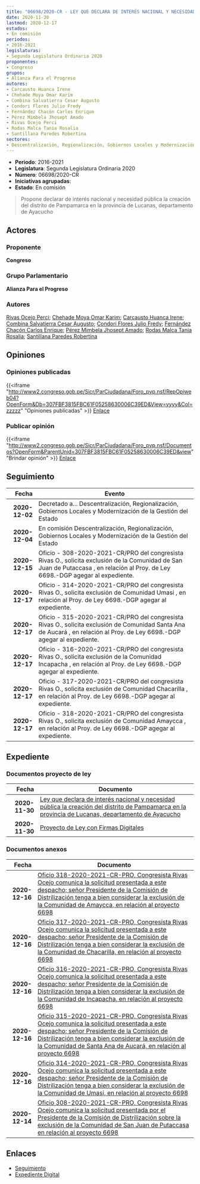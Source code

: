 ```yaml
---
title: "06698/2020-CR - LEY QUE DECLARA DE INTERÉS NACIONAL Y NECESIDAD PÚBLICA LA CREACIÓN DEL DISTRITO DE PAMPAMARCA EN LA PROVINCIA DE LUCANAS, DEPARTAMENTO DE AYACUCHO"
date: 2020-11-30
lastmod: 2020-12-17
estados:
- En comisión
periodos:
- 2016-2021
legislaturas:
- Segunda Legislatura Ordinaria 2020
proponentes:
- Congreso
grupos:
- Alianza Para el Progreso
autores:
- Carcausto Huanca Irene
- Chehade Moya Omar Karim
- Combina Salvatierra Cesar Augusto
- Condori Flores Julio Fredy
- Fernández Chacón Carlos Enrique
- Pérez Mimbela Jhosept Amado
- Rivas Ocejo Perci
- Rodas Malca Tania Rosalia
- Santillana Paredes Robertina
sectores:
- Descentralización, Regionalización, Gobiernos Locales y Modernización de la Gestión del Estado
---
```

- **Periodo**: 2016-2021
- **Legislatura**: Segunda Legislatura Ordinaria 2020
- **Número**: 06698/2020-CR
- **Iniciativas agrupadas**: 
- **Estado**: En comisión

> Propone declarar de interés nacional y necesidad pública la creación del distrito de Pampamarca en la provincia de Lucanas, departamento de Ayacucho


## Actores

### Proponente

**Congreso**

### Grupo Parlamentario

**Alianza Para el Progreso**

### Autores

[Rivas Ocejo Perci](mailto:mailto:privas@congreso.gob.pe); [Chehade Moya Omar Karim](mailto:mailto:ochehade@congreso.gob.pe); [Carcausto Huanca Irene](mailto:mailto:icarcausto@congreso.gob.pe); [Combina Salvatierra Cesar Augusto](mailto:mailto:ccombina@congreso.gob.pe); [Condori Flores Julio Fredy](mailto:mailto:jcondori@congreso.gob.pe); [Fernández Chacón Carlos Enrique](mailto:mailto:cfernandezch@congreso.gob.pe); [Pérez Mimbela Jhosept Amado](mailto:mailto:jperezm@congreso.gob.pe); [Rodas Malca Tania Rosalia](mailto:mailto:trodas@congreso.gob.pe); [Santillana Paredes Robertina](mailto:mailto:rsantillana@congreso.gob.pe)

## Opiniones

### Opiniones publicadas

{{<iframe "http://www2.congreso.gob.pe/Sicr/ParCiudadana/Foro_pvp.nsf/RepOpiweb04?OpenForm&Db=307FBF3815FBC61F05258630006C39ED&View=yyyy&Col=zzzzz" "Opiniones publicadas" >}}
[Enlace](http://www2.congreso.gob.pe/Sicr/ParCiudadana/Foro_pvp.nsf/RepOpiweb04?OpenForm&Db=307FBF3815FBC61F05258630006C39ED&View=yyyy&Col=zzzzz)

### Publicar opinión

{{<iframe "http://www2.congreso.gob.pe/Sicr/ParCiudadana/Foro_pvp.nsf/Documentos?OpenForm&ParentUnid=307FBF3815FBC61F05258630006C39ED&view" "Brindar opinión" >}}
[Enlace](http://www2.congreso.gob.pe/Sicr/ParCiudadana/Foro_pvp.nsf/Documentos?OpenForm&ParentUnid=307FBF3815FBC61F05258630006C39ED&view)


## Seguimiento

| Fecha | Evento |
|------:|--------|
| **2020-12-02** | Decretado a... Descentralización, Regionalización, Gobiernos Locales y Modernización de la Gestión del Estado |
| **2020-12-04** | En comisión Descentralización, Regionalización, Gobiernos Locales y Modernización de la Gestión del Estado |
| **2020-12-15** | Oficio - 308-2020-2021-CR/PRO del congresista Rivas O., solicita exclusión de la Comunidad de San Juan de Putaccasa , en relación al Proy. de Ley 6698.-DGP agegar al expediente. |
| **2020-12-17** | Oficio - 314-2020-2021-CR/PRO del congresista Rivas O., solicita exclusión de Comunidad Umasi , en relación al Proy. de Ley 6698.-DGP agegar al expediente. |
| **2020-12-17** | Oficio - 315-2020-2021-CR/PRO del congresista Rivas O., solicita exclusión de Comunidad Santa Ana de Aucará , en relación al Proy. de Ley 6698.-DGP agegar al expediente. |
| **2020-12-17** | Oficio - 316-2020-2021-CR/PRO del congresista Rivas O., solicita exclusión de la Comunidad Incapacha , en relación al Proy. de Ley 6698.-DGP agegar al expediente. |
| **2020-12-17** | Oficio - 317-2020-2021-CR/PRO del congresista Rivas O., solicita exclusión de Comunidad Chacarilla , en relación al Proy. de Ley 6698.-DGP agegar al expediente. |
| **2020-12-17** | Oficio - 318-2020-2021-CR/PRO del congresista Rivas O., solicita exclusión de Comunidad Amaycca , en relación al Proy. de Ley 6698.-DGP agegar al expediente. |

## Expediente

### Documentos proyecto de ley

| Fecha | Documento |
|------:|-----------|
| **2020-11-30** | [Ley que declara de interés nacional y necesidad pública la creación del distrito de Pampamarca en la provincia de Lucanas, departamento de Ayacucho](https://leyes.congreso.gob.pe/Documentos/2016_2021/Proyectos_de_Ley_y_de_Resoluciones_Legislativas/PL06698-20201130.pdf) |
| **2020-11-30** | [Proyecto de Ley con Firmas Digitales](https://leyes.congreso.gob.pe/Documentos/2016_2021/Proyectos_de_Ley_y_de_Resoluciones_Legislativas/Proyectos_Firmas_digitales/PL06698.pdf) |

### Documentos anexos

| Fecha | Documento |
|------:|-----------|
| **2020-12-16** | [Oficio 318-2020-2021-CR-PRO, Congresista Rivas Ocejo comunica la solicitud presentada a este despacho; señor Presidente de la Comisión de Distrilización tenga a bien considerar la exclusión de la Comunidad de Amaycca, en relación al proyecto 6698](http://www.leyes.congreso.gob.pe/Documentos/2016_2021/Oficios/Congresistas/OFICIO-318-2020-2021-CR-PRO.pdf) |
| **2020-12-16** | [Oficio 317-2020-2021-CR-PRO, Congresista Rivas Ocejo comunica la solicitud presentada a este despacho; señor Presidente de la Comisión de Distrilización tenga a bien considerar la exclusión de la Comunidad de Chacarilla, en relación al proyecto 6698](http://www.leyes.congreso.gob.pe/Documentos/2016_2021/Oficios/Congresistas/OFICIO-317-2020-2021-CR-PRO.pdf) |
| **2020-12-16** | [Oficio 316-2020-2021-CR-PRO, Congresista Rivas Ocejo comunica la solicitud presentada a este despacho; señor Presidente de la Comisión de Distrilización tenga a bien considerar la exclusión de la Comunidad de Incapacha, en relación al proyecto 6698](http://www.leyes.congreso.gob.pe/Documentos/2016_2021/Oficios/Congresistas/OFICIO-316-2020-2021-CR-PRO.pdf) |
| **2020-12-16** | [Oficio 315-2020-2021-CR-PRO, Congresista Rivas Ocejo comunica la solicitud presentada a este despacho; señor Presidente de la Comisión de Distrilización tenga a bien considerar la exclusión de la Comunidad de Santa Ana de Aucará, en relación al proyecto 6698](http://www.leyes.congreso.gob.pe/Documentos/2016_2021/Oficios/Congresistas/OFICIO-315-2020-2021-CR-PRO.pdf) |
| **2020-12-16** | [Oficio 314-2020-2021-CR-PRO, Congresista Rivas Ocejo comunica la solicitud presentada a este despacho; señor Presidente de la Comisión de Distrilización tenga a bien considerar la exclusión de la Comunidad de Umasi, en relación al proyecto 6698](http://www.leyes.congreso.gob.pe/Documentos/2016_2021/Oficios/Congresistas/OFICIO-314-2020-2021-CR-PRO.pdf) |
| **2020-12-14** | [Oficio 308-2020-2021-CR-PRO, Congresista Rivas Ocejo comunica la solicitud presentada por el Presidente de la Comisión de Distrilización sobre la exclusión de la Comunidad de San Juan de Putaccasa en relación al proyecto 6698](http://www.leyes.congreso.gob.pe/Documentos/2016_2021/Oficios/Congresistas/OFICIO-308-2020-2021-CR-PRO.pdf) |

## Enlaces

- [Seguimiento](http://www2.congreso.gob.pe/Sicr/TraDocEstProc/CLProLey2016.nsf/f7fff46988ca05b1052578e100829cc7/11f34578a9ed0fe205258630007c81e0?OpenDocument)
- [Expediente Digital](http://www2.congreso.gob.pe/Sicr/TraDocEstProc/Expvirt_2011.nsf/visbusqptramdoc1621/06698?opendocument)

